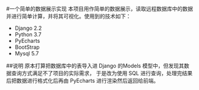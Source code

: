 #一个简单的数据展示实现
本项目用作简单的数据展示，读取远程数据库中的数据并进行简单计算，并将其可视化。使用到的技术如下：

- Django 2.2
- Python 3.7
- PyEcharts
- BootStrap
- Mysql 5.7

##说明
原本打算把数据库中的表导入进 Django 的Models 模型中，但发现其数据查询方式满足不了项目的实际需求，
于是改为使用 SQL 进行查询，处理完结果后把数据进行格式化后再由 PyEcharts 进行渲染然后返回给前端。
